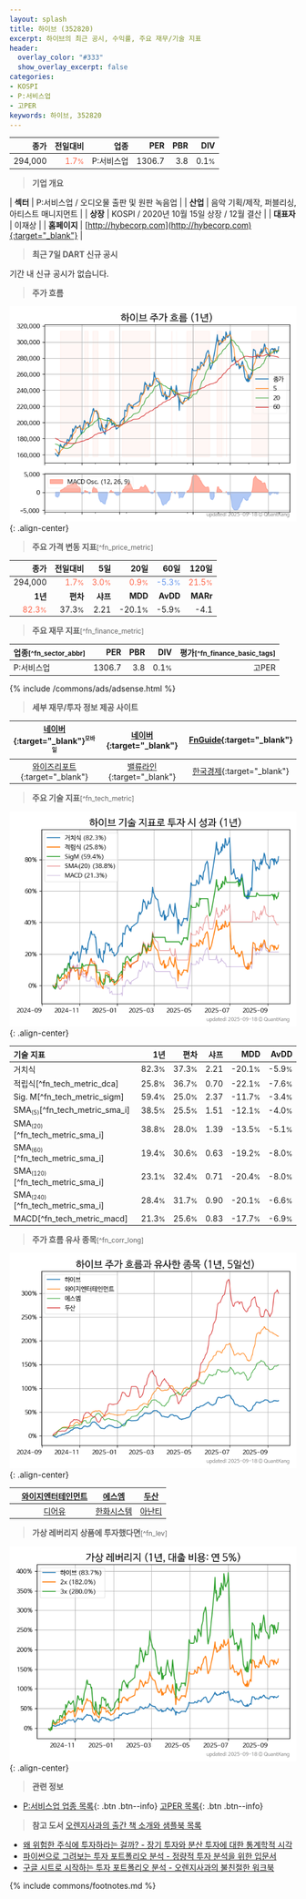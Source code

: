 ```yaml
---
layout: splash
title: 하이브 (352820)
excerpt: 하이브의 최근 공시, 수익률, 주요 재무/기술 지표
header:
  overlay_color: "#333"
  show_overlay_excerpt: false
categories:
- KOSPI
- P:서비스업
- 고PER
keywords: 하이브, 352820
---
```


| **종가** | **전일대비** | **업종** | **PER** | **PBR** | **DIV** |
| -------: | -----------: | -------: | ------: | ------: | ------: |
| 294,000 | <span style="color: tomato">1.7<small>%</small></span> | P:서비스업 | 1306.7 | 3.8 | 0.1<small>%</small> |

<!-- more -->


> **기업 개요**<a id="company"></a>

| <span style="white-space:nowrap;">**섹터**</span> | P:서비스업 / 오디오물 출판 및 원판 녹음업 |
| <span style="white-space:nowrap;">**산업**</span> | 음악 기획/제작, 퍼블리싱, 아티스트 매니지먼트 |
| <span style="white-space:nowrap;">**상장**</span> | KOSPI / 2020년 10월 15일 상장 / 12월 결산 |
| <span style="white-space:nowrap;">**대표자**</span> | 이재상 |
| <span style="white-space:nowrap;">**홈페이지**</span> | [http://hybecorp.com](http://hybecorp.com){:target="_blank"} |


> **최근 7일 DART 신규 공시**<a id="dart"></a>

기간 내 신규 공시가 없습니다.


> **주가 흐름**<a id="price"></a>

![352820](/stock/images/352820.png){: .align-center}


> **주요 가격 변동 지표**<small>[^fn_price_metric]</small>

| **종가** | **전일대비** | **5일** | **20일** | **60일** | **120일** |
| -------: | -----------: | ------: | -------: | -------: | --------: |
| 294,000 | <span style="color: tomato">1.7<small>%</small></span> | <span style="color: tomato">3.0<small>%</small></span> | <span style="color: tomato">0.9<small>%</small></span> | <span style="color: cornflowerblue">-5.3<small>%</small></span> | <span style="color: tomato">21.5<small>%</small></span> |
| **1년** | **편차** | **샤프** | **MDD** | **AvDD** | **MARr** |
| <span style="color: tomato">82.3<small>%</small></span> | 37.3<small>%</small> | 2.21 | -20.1<small>%</small> | -5.9<small>%</small> | -4.1 |


> **주요 재무 지표**<small>[^fn_finance_metric]</small>

| **업종**<small>[^fn_sector_abbr]</small> | **PER** | **PBR** | **DIV** | **평가**<small>[^fn_finance_basic_tags]</small> |
| :--------------------------------------- | ------: | ------: | ------: | ----------------------------------------------: |
| P:서비스업 | 1306.7 | 3.8 | 0.1<small>%</small> | 고PER |



{% include /commons/ads/adsense.html %}

> **세부 재무/투자 정보 제공 사이트**

| [네이버](https://m.stock.naver.com/domestic/stock/352820/finance/summary){:target="_blank"}<sup><small>모바일</small></sup> | [네이버](https://finance.naver.com/item/coinfo.naver?code=352820){:target="_blank"} | [FnGuide](https://comp.fnguide.com/SVO2/ASP/SVD_Invest.asp?gicode=A352820&MenuYn=Y){:target="_blank"} |
| :---: | :---: | :---: |
| [와이즈리포트](https://comp.wisereport.co.kr/company/c1040001.aspx?cmp_cd=352820){:target="_blank"} | [밸류라인](https://www.valueline.co.kr/finance/summary/352820){:target="_blank"} | [한국경제](https://markets.hankyung.com/stock/352820/financial-summary){:target="_blank"} |


> **주요 기술 지표**<small>[^fn_tech_metric]</small>


![352820](/stock/images/352820_tech.png){: .align-center}

| **기술 지표** | **1년** | **편차** | **샤프** | **MDD** | **AvDD** |
| :------------ | ------: | -----------: | -------: | ------: | -------: |
| 거치식 | 82.3<small>%</small> | 37.3<small>%</small> | 2.21 | -20.1<small>%</small> | -5.9<small>%</small> |
| 적립식[^fn_tech_metric_dca] | 25.8<small>%</small> | 36.7<small>%</small> | 0.70 | -22.1<small>%</small> | -7.6<small>%</small> |
| Sig. M[^fn_tech_metric_sigm] | 59.4<small>%</small> | 25.0<small>%</small> | 2.37 | -11.7<small>%</small> | -3.4<small>%</small> |
| SMA<small><sub>(5)</sub></small>[^fn_tech_metric_sma_i] | 38.5<small>%</small> | 25.5<small>%</small> | 1.51 | -12.1<small>%</small> | -4.0<small>%</small> |
| SMA<small><sub>(20)</sub></small>[^fn_tech_metric_sma_i] | 38.8<small>%</small> | 28.0<small>%</small> | 1.39 | -13.5<small>%</small> | -5.1<small>%</small> |
| SMA<small><sub>(60)</sub></small>[^fn_tech_metric_sma_i] | 19.4<small>%</small> | 30.6<small>%</small> | 0.63 | -19.2<small>%</small> | -8.0<small>%</small> |
| SMA<small><sub>(120)</sub></small>[^fn_tech_metric_sma_i] | 23.1<small>%</small> | 32.4<small>%</small> | 0.71 | -20.4<small>%</small> | -8.0<small>%</small> |
| SMA<small><sub>(240)</sub></small>[^fn_tech_metric_sma_i] | 28.4<small>%</small> | 31.7<small>%</small> | 0.90 | -20.1<small>%</small> | -6.6<small>%</small> |
| MACD[^fn_tech_metric_macd] | 21.3<small>%</small> | 25.6<small>%</small> | 0.83 | -17.7<small>%</small> | -6.9<small>%</small> |


> **주가 흐름 유사 종목**<a id="corr"></a><small>[^fn_corr_long]</small>

![352820](/stock/images/352820_corr.png){: .align-center}

|       | [와이지엔터테인먼트](/122870/) | [에스엠](/041510/) | [두산](/000150/) |
| :---: | :------------------------------------: | :------------------------------------: | :------------------------------------: |
|       | [디어유](/376300/) | [한화시스템](/272210/) | [아난티](/025980/) |


> **가상 레버리지 상품에 투자했다면**<a id="2x"></a><small>[^fn_lev]</small>

![352820](/stock/images/352820_2x.png){: .align-center}


> **관련 정보**

- [P:서비스업 업종 목록](/stats/sector/kospi_업종_서비스업_종목/){: .btn .btn--info} [고PER 목록](/fn/fn_high_per/){: .btn .btn--info}

> **참고 도서** [오렌지사과의 출간 책 소개와 샘플북 목록](https://kongdori.tistory.com/691)

- [왜 위험한 주식에 투자하라는 걸까? - 장기 투자와 분산 투자에 대한 통계학적 시각](https://kongdori.tistory.com/421)
- [파이썬으로 그려보는 투자 포트폴리오 분석  - 정량적 투자 분석을 위한 입문서](https://kongdori.tistory.com/643)
- [구글 시트로 시작하는 투자 포트폴리오 분석 - 오렌지사과의 불친절한 워크북](https://kongdori.tistory.com/449)


{% include commons/footnotes.md %}